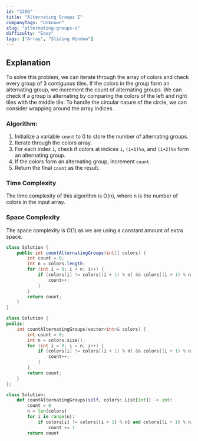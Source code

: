```yaml
---
id: "3206"
title: "Alternating Groups I"
companyTags: "Unknown"
slug: "alternating-groups-i"
difficulty: "Easy"
tags: ["Array", "Sliding Window"]
---
```


## Explanation
To solve this problem, we can iterate through the array of colors and check every group of 3 contiguous tiles. If the colors in the group form an alternating group, we increment the count of alternating groups. We can check if a group is alternating by comparing the colors of the left and right tiles with the middle tile. To handle the circular nature of the circle, we can consider wrapping around the array indices.

### Algorithm:
1. Initialize a variable `count` to 0 to store the number of alternating groups.
2. Iterate through the colors array.
3. For each index `i`, check if colors at indices `i`, `(i+1)%n`, and `(i+2)%n` form an alternating group.
4. If the colors form an alternating group, increment `count`.
5. Return the final `count` as the result.

### Time Complexity
The time complexity of this algorithm is O(n), where n is the number of colors in the input array.

### Space Complexity
The space complexity is O(1) as we are using a constant amount of extra space.
```java
class Solution {
    public int countAlternatingGroups(int[] colors) {
        int count = 0;
        int n = colors.length;
        for (int i = 0; i < n; i++) {
            if (colors[i] != colors[(i + 1) % n] && colors[(i + 1) % n] != colors[(i + 2) % n]) {
                count++;
            }
        }
        return count;
    }
}
```

```cpp
class Solution {
public:
    int countAlternatingGroups(vector<int>& colors) {
        int count = 0;
        int n = colors.size();
        for (int i = 0; i < n; i++) {
            if (colors[i] != colors[(i + 1) % n] && colors[(i + 1) % n] != colors[(i + 2) % n]) {
                count++;
            }
        }
        return count;
    }
};
```

```python
class Solution:
    def countAlternatingGroups(self, colors: List[int]) -> int:
        count = 0
        n = len(colors)
        for i in range(n):
            if colors[i] != colors[(i + 1) % n] and colors[(i + 1) % n] != colors[(i + 2) % n]:
                count += 1
        return count
```